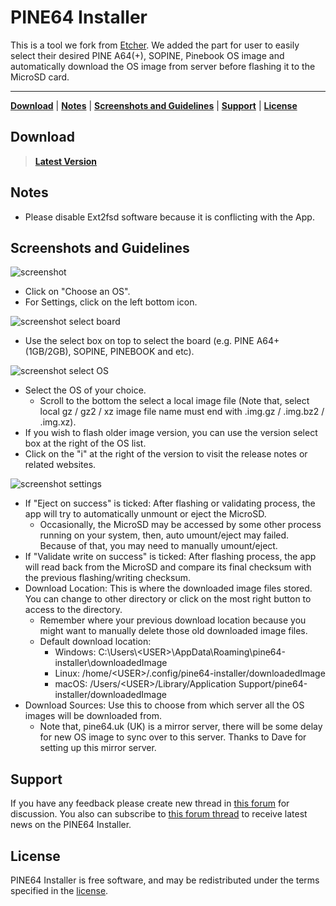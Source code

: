 PINE64 Installer
================

This is a tool we fork from [Etcher](https://etcher.io/). We added the part for user to easily select their desired PINE A64(+), SOPINE, Pinebook OS image and automatically download the OS image from server before flashing it to the MicroSD card.

***

[**Download**](#download) | [**Notes**](#notes) | [**Screenshots and Guidelines**](#screenshots-and-guidelines) | [**Support**](#support) | [**License**](#license)


## Download
> [**Latest Version**](https://github.com/pine64dev/PINE64-Installer/releases/latest)


## Notes
- Please disable Ext2fsd software because it is conflicting with the App.


## Screenshots and Guidelines
![screenshot](https://raw.githubusercontent.com/pine64dev/PINE64-Installer/master/screenshot.png)
- Click on "Choose an OS".
- For Settings, click on the left bottom icon.

![screenshot select board](https://raw.githubusercontent.com/pine64dev/PINE64-Installer/master/screenshot2.png)
- Use the select box on top to select the board (e.g. PINE A64+ (1GB/2GB), SOPINE, PINEBOOK and etc).

![screenshot select OS](https://raw.githubusercontent.com/pine64dev/PINE64-Installer/master/screenshot3.png)
- Select the OS of your choice.
	- Scroll to the bottom the select a local image file (Note that, select local gz / gz2 / xz image file name must end with .img.gz / .img.bz2 / .img.xz).
- If you wish to flash older image version, you can use the version select box at the right of the OS list.
- Click on the "i" at the right of the version to visit the release notes or related websites.

![screenshot settings](https://raw.githubusercontent.com/pine64dev/PINE64-Installer/master/screenshot4.png)
- If "Eject on success" is ticked: After flashing or validating process, the app will try to automatically unmount or eject the MicroSD.
  - Occasionally, the MicroSD may be accessed by some other process running on your system, then, auto umount/eject may failed. Because of that, you may need to manually umount/eject.
- If "Validate write on success" is ticked: After flashing process, the app will read back from the MicroSD and compare its final checksum with the previous flashing/writing checksum.
- Download Location: This is where the downloaded image files stored. You can change to other directory or click on the most right button to access to the directory.
  - Remember where your previous download location because you might want to manually delete those old downloaded image files.
  - Default download location:
    - Windows: C:\\Users\\&lt;USER&gt;\\AppData\\Roaming\\pine64-installer\\downloadedImage
    - Linux: /home/&lt;USER&gt;/.config/pine64-installer/downloadedImage
    - macOS: /Users/&lt;USER&gt;/Library/Application Support/pine64-installer/downloadedImage
- Download Sources: Use this to choose from which server all the OS images will be downloaded from.
  - Note that, pine64.uk (UK) is a mirror server, there will be some delay for new OS image to sync over to this server. Thanks to Dave for setting up this mirror server. 


## Support
If you have any feedback please create new thread in [this forum](https://forum.pine64.org/forumdisplay.php?fid=21) for discussion. You also can subscribe to [this forum thread](https://forum.pine64.org/showthread.php?tid=4481) to receive latest news on the PINE64 Installer.


## License
PINE64 Installer is free software, and may be redistributed under the terms specified in the [license](https://github.com/pine64dev/PINE64-Installer/blob/master/LICENSE).
